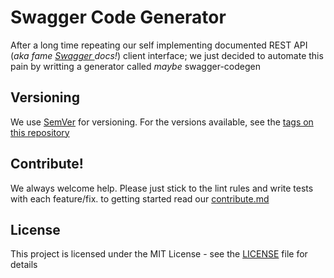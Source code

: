 # Swagger Code Generator

After a long time repeating our self implementing documented REST API (_aka fame [ Swagger ](https://github.com/swagger-api) docs!_) client interface; we just decided to automate this pain by writting a generator called _maybe_ swagger-codegen

## Versioning

We use [SemVer](http://semver.org/) for versioning. For the versions available, see the [tags on this repository](https://github.com/tajpouria/swagger-codegen/tags)

## Contribute!

We always welcome help. Please just stick to the lint rules and write tests with each feature/fix. to getting started read our [contribute.md](./contribute.md)

## License

This project is licensed under the MIT License - see the [LICENSE](./LICENSE) file for details
